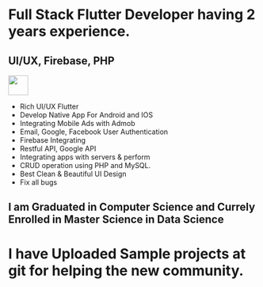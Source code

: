 # Full Stack Flutter Developer having 2 years experience.
## UI/UX, Firebase, PHP

<tr >
    <td ><img src="https://user-images.githubusercontent.com/57150383/117805216-26172900-b272-11eb-9b9d-2be969789a55.png" width="40" height="40"></td>
    
</tr>

* Rich UI/UX Flutter
* Develop Native App For Android and IOS
* Integrating Mobile Ads with Admob
* Email, Google, Facebook User Authentication
* Firebase Integrating 
* Restful API, Google API
* Integrating apps with servers & perform 
* CRUD operation using PHP and MySQL. 
* Best Clean & Beautiful UI Design
* Fix all bugs


## I am Graduated in Computer Science and Currely Enrolled in Master Science in Data Science

# I have Uploaded Sample projects at git for helping the new community.
<!---
rizwanch173/rizwanch173 is a ✨ special ✨ repository because its `README.md` (this file) appears on your GitHub profile.
You can click the Preview link to take a look at your changes.
--->
